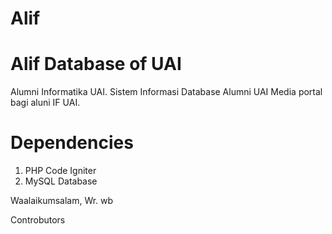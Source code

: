 # Alif
Alif Database of UAI
=======================
Alumni Informatika UAI. Sistem Informasi Database Alumni UAI
Media portal bagi aluni IF UAI.

Dependencies
================
1. PHP Code Igniter
2. MySQL Database


Waalaikumsalam, Wr. wb

Controbutors
